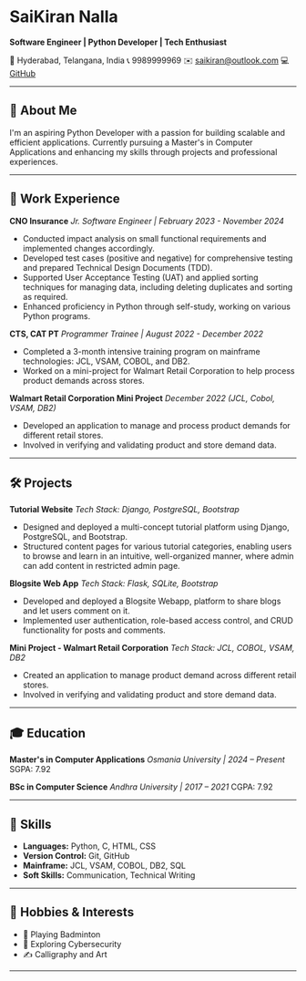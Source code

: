 # SaiKiran Nalla

**Software Engineer | Python Developer | Tech Enthusiast**

📍 Hyderabad, Telangana, India
📞 9989999969
✉️ [saikiran@outlook.com](mailto:saikiran@outlook.com)
💻 [GitHub](https://github.com/YOUR_GITHUB_USERNAME)

---

## 🚀 About Me

I'm an aspiring Python Developer with a passion for building scalable and efficient applications. Currently pursuing a Master's in Computer Applications and enhancing my skills through projects and professional experiences.

---

## 💼 Work Experience

**CNO Insurance**
*Jr. Software Engineer | February 2023 - November 2024*

* Conducted impact analysis on small functional requirements and implemented changes accordingly.
* Developed test cases (positive and negative) for comprehensive testing and prepared Technical Design Documents (TDD).
* Supported User Acceptance Testing (UAT) and applied sorting techniques for managing data, including deleting duplicates and sorting as required.
* Enhanced proficiency in Python through self-study, working on various Python programs.

**CTS, CAT PT**
*Programmer Trainee | August 2022 - December 2022*

* Completed a 3-month intensive training program on mainframe technologies: JCL, VSAM, COBOL, and DB2.
* Worked on a mini-project for Walmart Retail Corporation to help process product demands across stores.

**Walmart Retail Corporation Mini Project**
*December 2022 (JCL, Cobol, VSAM, DB2)*

* Developed an application to manage and process product demands for different retail stores.
* Involved in verifying and validating product and store demand data.

---

## 🛠️ Projects

**Tutorial Website**
*Tech Stack: Django, PostgreSQL, Bootstrap*

* Designed and deployed a multi-concept tutorial platform using Django, PostgreSQL, and Bootstrap.
* Structured content pages for various tutorial categories, enabling users to browse and learn in an intuitive, well-organized manner, where admin can add content in restricted admin page.

**Blogsite Web App**
*Tech Stack: Flask, SQLite, Bootstrap*

* Developed and deployed a Blogsite Webapp, platform to share blogs and let users comment on it.
* Implemented user authentication, role-based access control, and CRUD functionality for posts and comments.

**Mini Project - Walmart Retail Corporation**
*Tech Stack: JCL, COBOL, VSAM, DB2*

* Created an application to manage product demand across different retail stores.
* Involved in verifying and validating product and store demand data.

---

## 🎓 Education

**Master's in Computer Applications**
*Osmania University | 2024 – Present*
SGPA: 7.92

**BSc in Computer Science**
*Andhra University | 2017 – 2021*
CGPA: 7.92

---

## 🧠 Skills

* **Languages:** Python, C, HTML, CSS
* **Version Control:** Git, GitHub
* **Mainframe:** JCL, VSAM, COBOL, DB2, SQL
* **Soft Skills:** Communication, Technical Writing

---

## 🎯 Hobbies & Interests

* 🏸 Playing Badminton
* 🔐 Exploring Cybersecurity
* ✍️ Calligraphy and Art

---